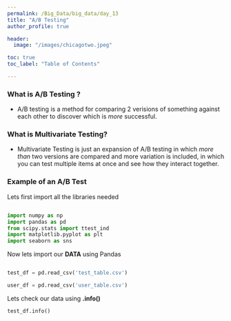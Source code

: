 ```yaml
---
permalink: /Big_Data/big_data/day_13
title: "A/B Testing"
author_profile: true

header:
  image: "/images/chicagotwo.jpeg"

toc: true
toc_label: "Table of Contents" 

---
```


### What is A/B Testing ?

* A/B testing is a method for comparing 2 verisions of something against each other to discover which is *more* successful.


### What is Multivariate Testing?

* Multivariate Testing is just an expansion of A/B testing in which *more than* two versions are compared and more variation is included, in which you can test multiple items at once and see how they interact together.

### Example of an A/B Test 

Lets first import all the libraries needed
```python

import numpy as np
import pandas as pd
from scipy.stats import ttest_ind
import matplotlib.pyplot as plt
import seaborn as sns

```


Now lets import our **DATA** using Pandas 



```python

test_df = pd.read_csv('test_table.csv')

user_df = pd.read_csv('user_table.csv')

```

Lets check our data using **.info()**

```python
test_df.info()
```

